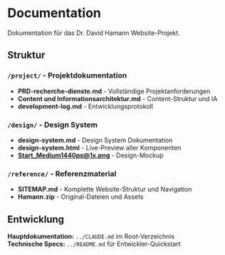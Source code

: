# Documentation

Dokumentation für das Dr. David Hamann Website-Projekt.

## Struktur

### `/project/` - Projektdokumentation
- **PRD-recherche-dienste.md** - Vollständige Projektanforderungen
- **Content und Informationsarchitektur.md** - Content-Struktur und IA
- **development-log.md** - Entwicklungsprotokoll

### `/design/` - Design System
- **design-system.md** - Design System Dokumentation
- **design-system.html** - Live-Preview aller Komponenten
- **Start_Medium1440px@1x.png** - Design-Mockup

### `/reference/` - Referenzmaterial
- **SITEMAP.md** - Komplette Website-Struktur und Navigation
- **Hamann.zip** - Original-Dateien und Assets

## Entwicklung

**Hauptdokumentation:** `../CLAUDE.md` im Root-Verzeichnis  
**Technische Specs:** `../README.md` für Entwickler-Quickstart